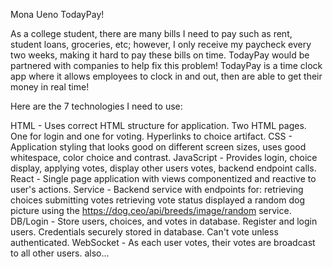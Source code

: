 Mona Ueno
TodayPay!

As a college student, there are many bills I need to pay such as rent, student loans, groceries, etc; however, I only receive my paycheck every two weeks, making it hard to pay these bills on time. TodayPay would be partnered with companies to help fix this problem! TodayPay is a time clock app where it allows employees to clock in and out, then are able to get their money in real time! 

Here are the 7 technologies I need to use:

HTML - Uses correct HTML structure for application. Two HTML pages. One for login and one for voting. Hyperlinks to choice artifact.
CSS - Application styling that looks good on different screen sizes, uses good whitespace, color choice and contrast.
JavaScript - Provides login, choice display, applying votes, display other users votes, backend endpoint calls.
React - Single page application with views componentized and reactive to user's actions.
Service - Backend service with endpoints for:
retrieving choices
submitting votes
retrieving vote status
displayed a random dog picture using the https://dog.ceo/api/breeds/image/random service.
DB/Login - Store users, choices, and votes in database. Register and login users. Credentials securely stored in database. Can't vote unless authenticated.
WebSocket - As each user votes, their votes are broadcast to all other users. also... 
